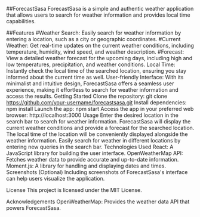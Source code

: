 ##ForecastSasa
ForecastSasa is a simple and authentic weather application that allows users to search for weather information and provides local time capabilities.

##Features
#Weather Search: Easily search for weather information by entering a location, such as a city or geographic coordinates.
#Current Weather: Get real-time updates on the current weather conditions, including temperature, humidity, wind speed, and weather description.
#Forecast: View a detailed weather forecast for the upcoming days, including high and low temperatures, precipitation, and weather conditions.
Local Time: Instantly check the local time of the searched location, ensuring you stay informed about the current time as well.
User-friendly Interface: With its minimalist and intuitive design, ForecastSasa offers a seamless user experience, making it effortless to search for weather information and access the results.
Getting Started
Clone the repository: git clone https://github.com/your-username/forecastsasa.git
Install dependencies: npm install
Launch the app: npm start
Access the app in your preferred web browser: http://localhost:3000
Usage
Enter the desired location in the search bar to search for weather information.
ForecastSasa will display the current weather conditions and provide a forecast for the searched location.
The local time of the location will be conveniently displayed alongside the weather information.
Easily search for weather in different locations by entering new queries in the search bar.
Technologies Used
React: A JavaScript library for building the user interface.
OpenWeatherMap API: Fetches weather data to provide accurate and up-to-date information.
Moment.js: A library for handling and displaying dates and times.
Screenshots
(Optional) Including screenshots of ForecastSasa's interface can help users visualize the application.

License
This project is licensed under the MIT License.

Acknowledgements
OpenWeatherMap: Provides the weather data API that powers ForecastSasa.
